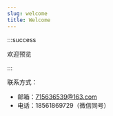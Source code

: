 ```yaml
---
slug: welcome
title: Welcome
---
```


:::success

欢迎预览

:::


联系方式：
- 邮箱：715636539@163.com
- 电话：18561869729（微信同号）